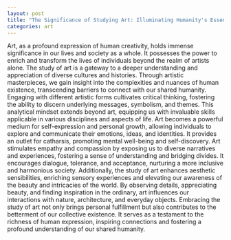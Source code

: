 ```yaml
---
layout: post
title: "The Significance of Studying Art: Illuminating Humanity's Essence"
categories: art
---
```


Art, as a profound expression of human creativity, holds immense significance in our lives and society as a whole. It possesses the power to enrich and transform the lives of individuals beyond the realm of artists alone. The study of art is a gateway to a deeper understanding and appreciation of diverse cultures and histories. Through artistic masterpieces, we gain insight into the complexities and nuances of human existence, transcending barriers to connect with our shared humanity. Engaging with different artistic forms cultivates critical thinking, fostering the ability to discern underlying messages, symbolism, and themes. This analytical mindset extends beyond art, equipping us with invaluable skills applicable in various disciplines and aspects of life. Art becomes a powerful medium for self-expression and personal growth, allowing individuals to explore and communicate their emotions, ideas, and identities. It provides an outlet for catharsis, promoting mental well-being and self-discovery. Art stimulates empathy and compassion by exposing us to diverse narratives and experiences, fostering a sense of understanding and bridging divides. It encourages dialogue, tolerance, and acceptance, nurturing a more inclusive and harmonious society. Additionally, the study of art enhances aesthetic sensibilities, enriching sensory experiences and elevating our awareness of the beauty and intricacies of the world. By observing details, appreciating beauty, and finding inspiration in the ordinary, art influences our interactions with nature, architecture, and everyday objects. Embracing the study of art not only brings personal fulfillment but also contributes to the betterment of our collective existence. It serves as a testament to the richness of human expression, inspiring connections and fostering a profound understanding of our shared humanity.
